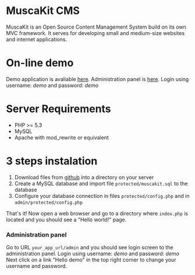 MuscaKit CMS
============

MuscaKit is an Open Source Content Management System build on its own MVC framework. It serves for developing small and medium-size websites and internet applications. 

# On-line demo

Demo application is avaliable [here](http://jacobmarcus.com/muscakit/). Administration panel is [here](http://jacobmarcus.com/muscakit/). Login using username: _demo_ and password: _demo_


# Server Requirements

- PHP >= 5.3
- MySQL
- Apache with mod_rewrite or equivalent

# 3 steps instalation

1. Download files from [github](https://github.com/kubamarkiewicz/MuscaKit-App) into a directory on your server
2. Create a MySQL database and import file `protected/muscakit.sql` to the database
3. Configure your database connection in files `protected/config.php` and in `admin/protected/config.php`

That's it! Now open a web browser and go to a directory where `index.php` is located and you should see a "Hello world!" page.

### Administration panel

Go to URL `your_app_url/admin` and you should see login screen to the administration panel. 
Login using username: _demo_ and password: _demo_  
Next click on a link "Hello demo" in the top right corner to change your username and password. 
